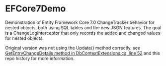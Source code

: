 # EFCore7Demo

Demonstration of Entity Framework Core 7.0 ChangeTracker behavior for nested objects, both using SQL tables and the new JSON features. The goal is a ChangeLogInterceptor that only records the added and changed values for nested objects.

Original version was not using the Update() method correctly, see [GetEntryChangeDetails method in DbContextExtensions.cs, line 52](https://github.com/thomasjbarrett82/EFCore7Demo/blob/master/EFCore7Demo/Extensions/DbContextExtensions.cs#L52) and this repo history for more information.
